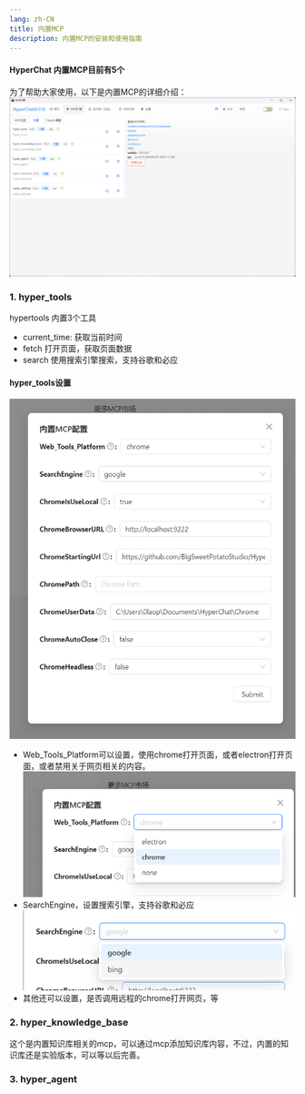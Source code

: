 ```yaml
---
lang: zh-CN
title: 内置MCP
description: 内置MCP的安装和使用指南
---
```


#### HyperChat 内置MCP目前有5个
为了帮助大家使用，以下是内置MCP的详细介绍：
![alt text](image-13.png)

### 1. **hyper_tools**
hypertools 内置3个工具
- current_time: 获取当前时间
- fetch 打开页面，获取页面数据
- search 使用搜索引擎搜索，支持谷歌和必应

#### hyper_tools设置
![alt text](image-15.png)
* Web_Tools_Platform可以设置，使用chrome打开页面，或者electron打开页面，或者禁用关于网页相关的内容。
![alt text](image-17.png)
* SearchEngine，设置搜索引擎，支持谷歌和必应
![alt text](image-16.png)
* 其他还可以设置，是否调用远程的chrome打开网页，等


### 2. **hyper_knowledge_base**
这个是内置知识库相关的mcp，可以通过mcp添加知识库内容，不过，内置的知识库还是实验版本，可以等以后完善。

### 3. **hyper_agent**
